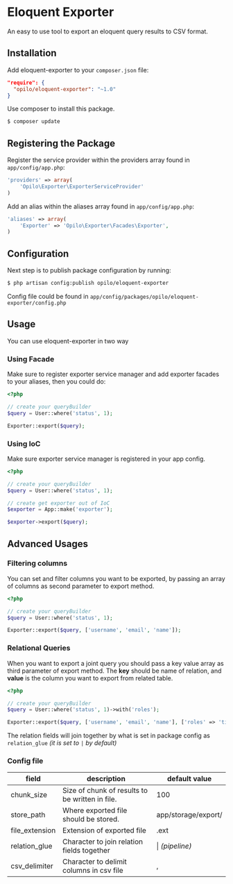 # Eloquent Exporter
An easy to use tool to export an eloquent query results to CSV format.

## Installation
Add eloquent-exporter to your `composer.json` file:
```JSON
"require": {
  "opilo/eloquent-exporter": "~1.0"
}
```
Use composer to install this package.
```bash
$ composer update
```

## Registering the Package
Register the service provider within the providers array found in `app/config/app.php`:
```php
'providers' => array(
    'Opilo\Exporter\ExporterServiceProvider'
)
```
Add an alias within the aliases array found in `app/config/app.php`:
```php
'aliases' => array(
    'Exporter' => 'Opilo\Exporter\Facades\Exporter',
)
```

## Configuration
Next step is to publish package configuration by running:
```bash
$ php artisan config:publish opilo/eloquent-exporter
```
Config file could be found in `app/config/packages/opilo/eloquent-exporter/config.php`

## Usage
You can use eloquent-exporter in two way

### Using Facade
Make sure to register exporter service manager and add exporter facades to your aliases, then you could do:
```php
<?php

// create your queryBuilder
$query = User::where('status', 1);

Exporter::export($query);
```

### Using IoC
Make sure exporter service manager is registered in your app config.
```php
<?php

// create your queryBuilder
$query = User::where('status', 1);

// create get exporter out of IoC
$exporter = App::make('exporter');

$exporter->export($query);
```

## Advanced Usages

### Filtering columns
You can set and filter columns you want to be exported, by passing an array of columns as second parameter to export method.
```php
<?php

// create your queryBuilder
$query = User::where('status', 1);

Exporter::export($query, ['username', 'email', 'name']);
```

### Relational Queries
When you want to export a joint query you should pass a key value array as third parameter of export method.
The **key** should be name of relation, and **value** is the column you want to export from related table.
```php
<?php

// create your queryBuilder
$query = User::where('status', 1)->with('roles');

Exporter::export($query, ['username', 'email', 'name'], ['roles' => 'title']);
```
The relation fields will join together by what is set in package config as `relation_glue` *(it is set to `|` by default)*

### Config file

field | description | default value
---|---|---
chunk_size | Size of chunk of results to be written in file. | 100
store_path | Where exported file should be stored. | app/storage/export/
file_extension | Extension of exported file | .ext
relation_glue | Character to join relation fields together | \| *(pipeline)*
csv_delimiter | Character to delimit columns in csv file | ,
